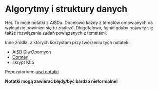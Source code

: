 # Algorytmy i struktury danych

Hej. To moje notatki z AiSDu. Docelowo każdy z tematów omawianych na wykładzie powinien się tu znaleźć. Długofalowo, fajnie gdyby pojawiły się także rozwiązania zadań powiązanych z tematami.

Inne źródła, z których korzystam przy tworzeniu tych notatek:

-   [AiSD Dla Opornych](https://github.com/Ph0enixKM/AiSD-Dla-Opornych)
-   [Cormen](https://lubimyczytac.pl/ksiazka/146862/wprowadzenie-do-algorytmow)
-   skrypt KLo

Repozytorium: [aisd notatki](https://github.com/const-dominik/aisd-notatki)

**Notatki mogą zawierać błędy/być bardzo nieformalne!**
